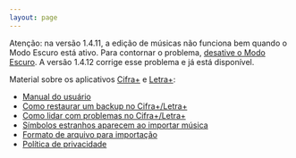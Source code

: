 ```yaml
---
layout: page
---
```


Atenção: na versão 1.4.11, a edição de músicas não funciona bem quando o Modo Escuro está ativo. Para contornar o problema, [desative o Modo Escuro](https://support.apple.com/pt-br/HT210332). A versão 1.4.12 corrige esse problema e já está disponível.

Material sobre os aplicativos [Cifra+](http://itunes.apple.com/app/cifra/id419424673?mt=8&at=11laGg&ct=page) e [Letra+](http://itunes.apple.com/app/letra/id419425457?mt=8&at=11laGg&ct=page):

- [Manual do usuário](manual-br)
- [Como restaurar um backup no Cifra+/Letra+](backup-cifra-br)
- [Como lidar com problemas no Cifra+/Letra+](troubleshooting-cifra-br)
- [Símbolos estranhos aparecem ao importar música](symbols-br)
- [Formato de arquivo para importação](file-format-br)
- [Política de privacidade](privacy)